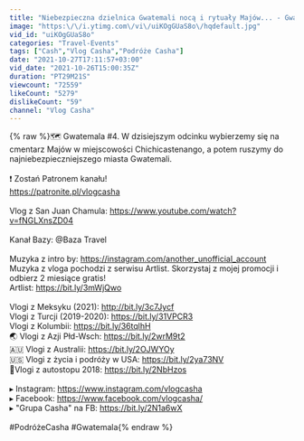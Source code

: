 ```yaml
---
title: "Niebezpieczna dzielnica Gwatemali nocą i rytuały Majów... - Gwatemala #04"
image: "https:\/\/i.ytimg.com\/vi\/uiKOgGUaS8o\/hqdefault.jpg"
vid_id: "uiKOgGUaS8o"
categories: "Travel-Events"
tags: ["Cash","Vlog Casha","Podróże Casha"]
date: "2021-10-27T17:11:57+03:00"
vid_date: "2021-10-26T15:00:35Z"
duration: "PT29M21S"
viewcount: "72559"
likeCount: "5279"
dislikeCount: "59"
channel: "Vlog Casha"
---
```

{% raw %}🗺️ Gwatemala #4. W dzisiejszym odcinku wybierzemy się na cmentarz Majów w miejscowości Chichicastenango, a potem ruszymy do najniebezpieczniejszego miasta Gwatemali.<br /><br />❗ Zostań Patronem kanału!<br /><a rel="nofollow" target="blank" href="https://patronite.pl/vlogcasha">https://patronite.pl/vlogcasha</a><br /><br />Vlog z San Juan Chamula: <a rel="nofollow" target="blank" href="https://www.youtube.com/watch?v=fNGLXnsZD04">https://www.youtube.com/watch?v=fNGLXnsZD04</a><br /><br />Kanał Bazy: @Baza Travel <br /><br />Muzyka z intro by: <a rel="nofollow" target="blank" href="https://instagram.com/another_unofficial_account">https://instagram.com/another_unofficial_account</a><br />Muzyka z vloga pochodzi z serwisu Artlist. Skorzystaj z mojej promocji i odbierz 2 miesiące gratis!<br />Artlist: <a rel="nofollow" target="blank" href="https://bit.ly/3mWjQwo">https://bit.ly/3mWjQwo</a><br /><br />Vlogi z Meksyku (2021): <a rel="nofollow" target="blank" href="http://bit.ly/3c7Jycf">http://bit.ly/3c7Jycf</a><br />Vlogi z Turcji (2019-2020): <a rel="nofollow" target="blank" href="https://bit.ly/31VPCR3">https://bit.ly/31VPCR3</a><br />Vlogi z Kolumbii: <a rel="nofollow" target="blank" href="https://bit.ly/36tqlhH">https://bit.ly/36tqlhH</a><br />🌏 Vlogi z Azji Płd-Wsch: <a rel="nofollow" target="blank" href="https://bit.ly/2wrM9t2">https://bit.ly/2wrM9t2</a><br />🇦🇺 Vlogi z Australii: <a rel="nofollow" target="blank" href="https://bit.ly/2OJWYOy">https://bit.ly/2OJWYOy</a><br />🇺🇸 Vlogi z życia i podróży w USA: <a rel="nofollow" target="blank" href="https://bit.ly/2ya73NV">https://bit.ly/2ya73NV</a><br />🚙Vlogi z autostopu 2018: <a rel="nofollow" target="blank" href="https://bit.ly/2NbHzos">https://bit.ly/2NbHzos</a><br /><br />▸ Instagram: <a rel="nofollow" target="blank" href="https://www.instagram.com/vlogcasha">https://www.instagram.com/vlogcasha</a><br />▸ Facebook: <a rel="nofollow" target="blank" href="https://www.facebook.com/vlogcasha/">https://www.facebook.com/vlogcasha/</a><br />▸ &quot;Grupa Casha&quot; na FB: <a rel="nofollow" target="blank" href="https://bit.ly/2N1a6wX">https://bit.ly/2N1a6wX</a><br /><br />#PodróżeCasha #Gwatemala{% endraw %}
